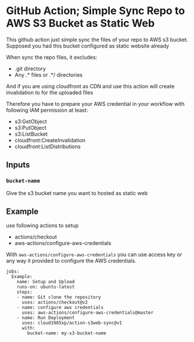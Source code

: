 # GitHub Action; Simple Sync Repo to AWS S3 Bucket as Static Web

This github action just simple sync the files of your repo to AWS s3 bucket. Supposed you had this bucket configured as static website already

When sync the repo files, it excludes:

- .git directory
- Any .* files or .*/ directories

And if you are using  cloudfront as CDN and use
this action will create invalidation to for the uploaded files

Therefore you have to prepare your AWS credential in your workflow with following IAM permission at least:

- s3:GetObject
- s3:PutObject
- s3:ListBucket
- cloudfront:CreateInvalidation
- cloudfront:ListDistributions

## Inputs

### `bucket-name`

Give the s3 bucket name you want to hosted as static web

## Example

use following actions to setup

- actions/checkout
- aws-actions/configure-aws-credentials

With `aws-actions/configure-aws-credentials` you can use access key or any way it provided to configure the AWS credentials.


```
jobs:
  Example:
    name: Setup and Upload
    runs-on: ubuntu-latest
    steps:
    - name: Git clone the repository
      uses: actions/checkout@v2
    - name: configure aws credentials
      uses: aws-actions/configure-aws-credentials@master
    - name: Run Deployment
      uses: cloud1985xp/action-s3web-sync@v1
      with:
        bucket-name: my-s3-bucket-name
```